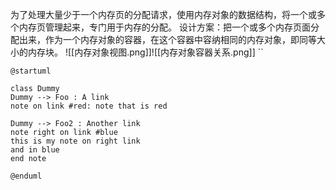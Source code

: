 为了处理大量少于一个内存页的分配请求，使用内存对象的数据结构，将一个或多个内存页管理起来，专门用于内存的分配。
设计方案：把一个或多个内存页面分配出来，作为一个内存对象的容器，在这个容器中容纳相同的内存对象，即同等大小的内存块。
![[内存对象视图.png]]![[内存对象容器关系.png]]
``
```plantuml
@startuml

class Dummy
Dummy --> Foo : A link
note on link #red: note that is red

Dummy --> Foo2 : Another link
note right on link #blue
this is my note on right link
and in blue
end note

@enduml
```
